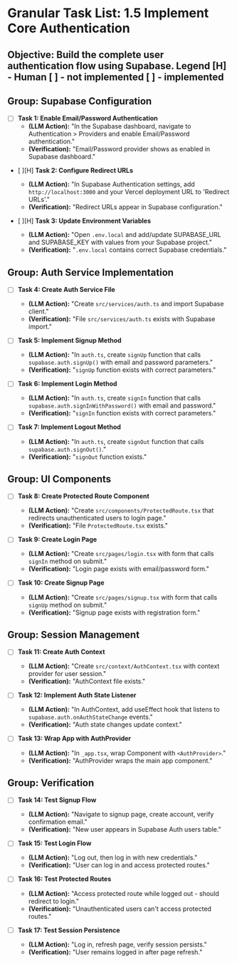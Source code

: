 # Granular Task List: 1.5 Implement Core Authentication

**Objective:** Build the complete user authentication flow using Supabase.
Legend 
[H] - Human
[ ] - not implemented
[ ] - implemented
---

## Group: Supabase Configuration
- [ ] **Task 1: Enable Email/Password Authentication**
    - **(LLM Action):** "In the Supabase dashboard, navigate to Authentication > Providers and enable Email/Password authentication."
    - **(Verification):** "Email/Password provider shows as enabled in Supabase dashboard."

- [ ][H] **Task 2: Configure Redirect URLs**
    - **(LLM Action):** "In Supabase Authentication settings, add `http://localhost:3000` and your Vercel deployment URL to 'Redirect URLs'."
    - **(Verification):** "Redirect URLs appear in Supabase configuration."

- [ ][H] **Task 3: Update Environment Variables**
    - **(LLM Action):** "Open `.env.local` and add/update SUPABASE_URL and SUPABASE_KEY with values from your Supabase project."
    - **(Verification):** "`.env.local` contains correct Supabase credentials."

## Group: Auth Service Implementation
- [ ] **Task 4: Create Auth Service File**
    - **(LLM Action):** "Create `src/services/auth.ts` and import Supabase client."
    - **(Verification):** "File `src/services/auth.ts` exists with Supabase import."

- [ ] **Task 5: Implement Signup Method**
    - **(LLM Action):** "In `auth.ts`, create `signUp` function that calls `supabase.auth.signUp()` with email and password parameters."
    - **(Verification):** "`signUp` function exists with correct parameters."

- [ ] **Task 6: Implement Login Method**
    - **(LLM Action):** "In `auth.ts`, create `signIn` function that calls `supabase.auth.signInWithPassword()` with email and password."
    - **(Verification):** "`signIn` function exists with correct parameters."

- [ ] **Task 7: Implement Logout Method**
    - **(LLM Action):** "In `auth.ts`, create `signOut` function that calls `supabase.auth.signOut()`."
    - **(Verification):** "`signOut` function exists."

## Group: UI Components
- [ ] **Task 8: Create Protected Route Component**
    - **(LLM Action):** "Create `src/components/ProtectedRoute.tsx` that redirects unauthenticated users to login page."
    - **(Verification):** "File `ProtectedRoute.tsx` exists."

- [ ] **Task 9: Create Login Page**
    - **(LLM Action):** "Create `src/pages/login.tsx` with form that calls `signIn` method on submit."
    - **(Verification):** "Login page exists with email/password form."

- [ ] **Task 10: Create Signup Page**
    - **(LLM Action):** "Create `src/pages/signup.tsx` with form that calls `signUp` method on submit."
    - **(Verification):** "Signup page exists with registration form."

## Group: Session Management
- [ ] **Task 11: Create Auth Context**
    - **(LLM Action):** "Create `src/context/AuthContext.tsx` with context provider for user session."
    - **(Verification):** "AuthContext file exists."

- [ ] **Task 12: Implement Auth State Listener**
    - **(LLM Action):** "In AuthContext, add useEffect hook that listens to `supabase.auth.onAuthStateChange` events."
    - **(Verification):** "Auth state changes update context."

- [ ] **Task 13: Wrap App with AuthProvider**
    - **(LLM Action):** "In `_app.tsx`, wrap Component with `<AuthProvider>`."
    - **(Verification):** "AuthProvider wraps the main app component."

## Group: Verification
- [ ] **Task 14: Test Signup Flow**
    - **(LLM Action):** "Navigate to signup page, create account, verify confirmation email."
    - **(Verification):** "New user appears in Supabase Auth users table."

- [ ] **Task 15: Test Login Flow**
    - **(LLM Action):** "Log out, then log in with new credentials."
    - **(Verification):** "User can log in and access protected routes."

- [ ] **Task 16: Test Protected Routes**
    - **(LLM Action):** "Access protected route while logged out - should redirect to login."
    - **(Verification):** "Unauthenticated users can't access protected routes."

- [ ] **Task 17: Test Session Persistence**
    - **(LLM Action):** "Log in, refresh page, verify session persists."
    - **(Verification):** "User remains logged in after page refresh."